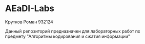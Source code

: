 # AEaDI-Labs
Крутков Роман 932124

Данный репозиторий предназначен для лабораторных работ по предмету "Алгоритмы кодирования и сжатия информации"
